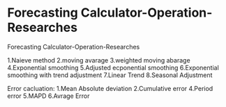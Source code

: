 # Forecasting Calculator-Operation-Researches
 Forecasting Calculator-Operation-Researches
 
1.Naieve method
2.moving avarage
3.weighted moving abarage
4.Exponential smoothing
5.Adjusted ecponential smoothing
6.Exponential smoothing with trend adjustment
7.Linear Trend 
8.Seasonal Adjustment 

Error cacluation: 
1.Mean Absolute deviation 
2.Cumulative error 
4.Period error
5.MAPD
6.Avrage Error


